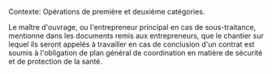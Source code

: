 Contexte: Opérations de première et deuxième catégories.

Le maître d'ouvrage, ou l'entrepreneur principal en cas de sous-traitance, mentionne dans les documents remis aux entrepreneurs, que le chantier sur lequel ils seront appelés à travailler en cas de conclusion d'un contrat est soumis à l'obligation de plan général de coordination en matière de sécurité et de protection de la santé.